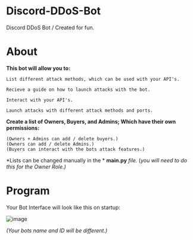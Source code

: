 # Discord-DDoS-Bot
Discord DDoS Bot / Created for fun.

# About
**This bot will allow you to:**

    List different attack methods, which can be used with your API's.

    Recieve a guide on how to launch attacks with the bot.

    Interact with your API's.

    Launch attacks with different attack methods and ports.

**Create a list of Owners, Buyers, and Admins; Which have their own permissions:**

    (Owners + Admins can add / delete buyers.)
    (Owners can add / delete Admins.)
    (Buyers can interact with the bots attack features.)
 
 *Lists can be changed manually in the * **main.py** *file.* (*you will need to do this for the Owner Role.)*

# Program
Your Bot Interface will look like this on startup:

![image](https://user-images.githubusercontent.com/75194878/113492414-136d3f80-94cf-11eb-8506-0889e67d6f27.png)

*(Your bots name and ID will be different.)*





